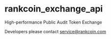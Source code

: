 # rankcoin_exchange_api
High-performance Public Audit Token Exchange

Developers please contact service@rankcoin.com
